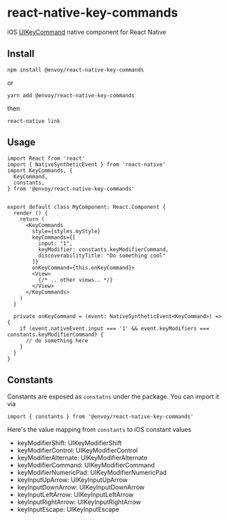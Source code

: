 # react-native-key-commands
iOS [UIKeyCommand](https://developer.apple.com/documentation/uikit/uikeycommand) native component for React Native

## Install

```
npm install @envoy/react-native-key-commands
```

or 

```
yarn add @envoy/react-native-key-commands
```

then

```
react-native link
```

## Usage

```JSX
import React from 'react'
import { NativeSyntheticEvent } from 'react-native'
import KeyCommands, {
  KeyCommand,
  constants,
} from '@envoy/react-native-key-commands'


export default class MyComponent: React.Component {
  render () {
    return (
      <KeyCommands
        style={styles.myStyle}
        keyCommands={[
          input: "1",
          keyModifier: constants.keyModifierCommand,
          discoverabilityTitle: "Do something cool"
        ]}
        onKeyCommand={this.onKeyCommand}>
        <View>
          {/* .. other views.. */}
        </View>
      </KeyCommands>
    )
  }
  
  private onKeyCommand = (event: NativeSyntheticEvent<KeyCommand>) => {
    if (event.nativeEvent.input === '1' && event.keyModifiers === constants.keyModifierCommand) {
      // do something here
    }
  }
}
```

## Constants

Constants are exposed as `constatns` under the package. You can import it via

```
import { constants } from '@envoy/react-native-key-commands'
```

Here's the value mapping from `constants` to iOS constant values

 - keyModifierShift: UIKeyModifierShift
 - keyModifierControl: UIKeyModifierControl
 - keyModifierAlternate: UIKeyModifierAlternate
 - keyModifierCommand: UIKeyModifierCommand
 - keyModifierNumericPad: UIKeyModifierNumericPad
 - keyInputUpArrow: UIKeyInputUpArrow
 - keyInputDownArrow: UIKeyInputDownArrow
 - keyInputLeftArrow: UIKeyInputLeftArrow
 - keyInputRightArrow: UIKeyInputRightArrow
 - keyInputEscape: UIKeyInputEscape
 
